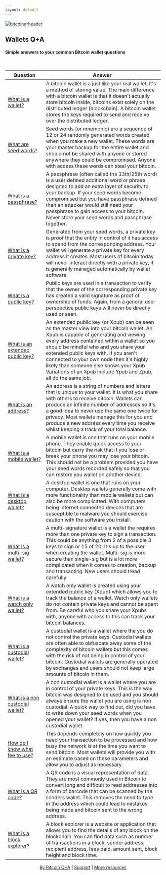 ```yaml
---
layout: default
---
```


[![bitcoinerheader](https://bitcoiner.guide/qna/assets/images/qna.png)](https://bitcoiner.guide/qna)

## Wallets Q+A

#### Simple answers to your common Bitcoin wallet questions

<br/>


| Question                                                   | Answer                                                                             |
|------------------------------------------------------------|------------------------------------------------------------------------------------|  
| [What is a wallet?]() | A bitcoin wallet is a just like your real wallet, it's a method of storing value. The main difference with a bitcoin wallet is that it doesn't actually store bitcoin inside, bitcoins exist solely on the distributed ledger (blockchain). A bitcoin wallet stores the keys required to send and receive over the distributed ledger. |
| [What are seed words?]() | Seed words (or mnemonic) are a sequence of 12 or 24 randomly generated words created when you make a new wallet. These words are your master backup for the entire wallet and should not be shared with anyone or stored anywhere they could be compromised. Anyone with access these words can steal your bitcoin. |
| [What is a passphrase?]() | A passphrase (often called the 13th/25th word) is a user defined additional word or phrase designed to add an extra layer of security to your backup. If your seed words become compromised but you have passphrase defined then an attacker would still need your passphrase to gain access to your bitcoin. Never store your seed words and passphrase together. |
| [What is a private key?]() | Generated from your seed words, a private key is proof that the entity in control of it has access to spend from the corresponding address. Your wallet will generate a private key for every address it creates. Most users of bitcoin today will never interact directly with a private key, it is generally managed automatically by wallet software. |
| [What is a public key?]() | Public keys are used in a transaction to verify that the owner of the corresponding private key has created a valid signature as proof of ownership of funds. Again, from a general user perspective public keys will never be directly used or seen. |
| [What is an extended public key?]() | An extended public key (or Xpub) can be seen as the master view into your bitcoin wallet. An Xpub is capable of generating and viewing every address contained within a wallet so you should be mindful who and you share your extended public keys with. If you aren't connected to your own node then it's highly likely than someone else knows your Xpub. Variations of an Xpub include Ypub and Zpub, all do the same job. |
| [What is an address?]() | An address is a string of numbers and letters that is unique to your wallet. It is what you share with others to receive bitcoin. Wallets can produce an infinite number of addresses so it's a good idea to never use the same one twice for privacy. Most wallets manage this for you and produce a new address every time you receive whilst keeping a track of your total balance. |
| [What is a mobile wallet?]() | A mobile wallet is one that runs on your mobile phone. They enable quick access to your bitcoin but carry the risk that if you lose or break your phone you may lose your bitcoin. This should not be a problem provided you have your seed words recorded safely so that you can restore you wallet on another device. |
| [What is a desktop wallet?]() |  A desktop wallet is one that runs on your computer. Desktop wallets generally come with more functionality than mobile wallets but can also be more complicated. With computers being internet connected devices that are susceptible to malware you should exercise caution with the software you install. |
| [What is a multi-sig wallet?]() | A multi-signature wallet is a wallet the requires more than one private key to sign a transaction. This could be anything from 2 of a possible 3 keys to sign or 15 of 20, It's up to the user when creating the wallet. Multi-sig is more secure than single-sig but is a lot more complicated when it comes to creation, backup and transacting. New users should tread carefully. |
| [What is a watch only wallet?]() |  A watch only wallet is created using your extended public key (Xpub) which allows you to track the balance of a wallet. Watch only wallets do not contain private keys and cannot be spent from. Be careful who you share your Xpubs with, anyone with access to this can track your bitcoin balances. |
| [What is a custodial wallet?]() | A custodial wallet is a wallet where the you do not control the private keys. Custodial wallets are often able to obfuscate away some of the complexity of bitcoin wallets but this comes with the risk of not being in control of your bitcoin. Custodial wallets are generally operated by exchanges and users should not keep large amounts of bitcoin in them. |
| [What is a non custodial wallet?]() | A non custodial wallet is a wallet where you are in control of your private keys. This is the way bitcoin was designed to be used and you should always ensure the wallet you are using is non custodial. A quick way to find out, did you have to write down your seed words when you opened your wallet? If yes, then you have a non custodial wallet. |
| [How do I know what fee to use?]() | This depends completely on how quickly you need your transaction to be processed and how busy the network is at the time you want to send bitcoin. Most wallets will provide you with an estimate based on these parameters and allow you to adjust as necessary. |
| [What is a QR code?]() | A QR code is a visual representation of data. They are most commonly used in Bitcoin to convert long and difficult to read addresses into a form of barcode that can be scanned by the senders wallet. This removes the need to type in the address which could lead to mistakes being made and bitcoin sent to the wrong address. |
| [What is a block explorer?]() | A block explorer is a website or application that allows you to find the details of any block on the blockchain. You can find data such as number of transactions in a block, sender address, recipient address, fees paid, amount sent, block height and block time. |

  
    
<p align="center">
  <a href="https://twitter.com/BitcoinQ_A">By Bitcoin Q+A</a> |
  <a href="https://bqa.duckdns.org:20486/apps/96ZvtoJQr9bz5QyeDoUfhkmNTLZ/pos">Support</a> |
  <a href="https://bitcoiner.guide">More resources</a>
  <br><br>
</p>


